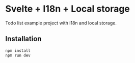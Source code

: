 # Svelte + I18n + Local storage

Todo list example project with i18n and local storage.

## Installation

```sh
npm install
npm run dev
```
